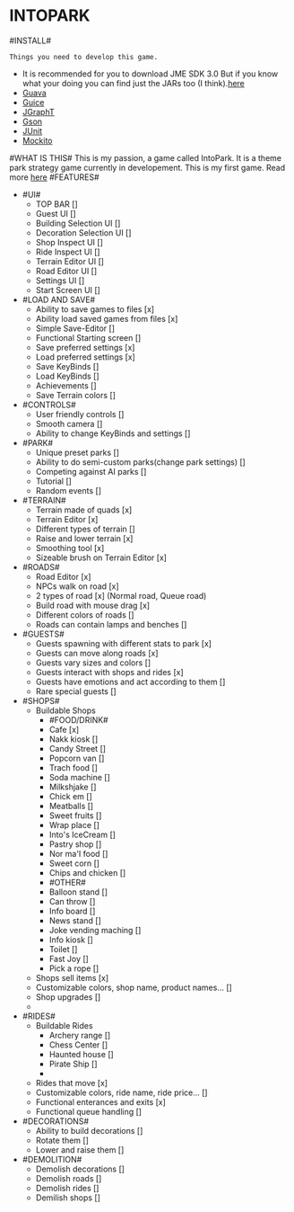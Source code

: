 INTOPARK
========
#INSTALL#

	Things you need to develop this game.
- It is recommended for you to download JME SDK 3.0 But if you know what your doing you can find just the JARs too (I think).[here](http://hub.jmonkeyengine.org/downloads/)
- [Guava](https://code.google.com/p/guava-libraries/)
- [Guice](https://code.google.com/p/google-guice/)
- [JGraphT](http://jgrapht.org/)
- [Gson](https://code.google.com/p/google-gson/)
- [JUnit](https://github.com/junit-team/junit/wiki/Download-and-Install)
- [Mockito](https://code.google.com/p/mockito/)
 
#WHAT IS THIS#
This is my passion, a game called IntoPark. It is a theme park strategy game currently in developement. This is my first game.
Read more [here](http://arttu.me/)
#FEATURES#
- #UI#
	- TOP BAR []
	- Guest UI []
	- Building Selection UI []
	- Decoration Selection UI []
	- Shop Inspect UI []
	- Ride Inspect UI []
	- Terrain Editor UI []
	- Road Editor UI []
	- Settings UI []
	- Start Screen UI []
- #LOAD AND SAVE#
	- Ability to save games to files [x]
	- Ability load saved games from files [x]
	- Simple Save-Editor []
	- Functional Starting screen []
	- Save preferred settings [x]
	- Load preferred settings [x]
	- Save KeyBinds []
	- Load KeyBinds []
	- Achievements []
	- Save Terrain colors []
- #CONTROLS#
	- User friendly controls []
	- Smooth camera []
	- Ability to change KeyBinds and settings []
- #PARK#
	- Unique preset parks []
	- Ability to do semi-custom parks(change park settings) []
	- Competing against AI parks []
	- Tutorial []
	- Random events []
- #TERRAIN#
	- Terrain made of quads [x]
	- Terrain Editor [x]
	- Different types of terrain []
	- Raise and lower terrain [x]
	- Smoothing tool [x]
	- Sizeable brush on Terrain Editor [x]
- #ROADS#
	- Road Editor [x]
	- NPCs walk on road [x]
	- 2 types of road [x] (Normal road, Queue road)
	- Build road with mouse drag [x]
	- Different colors of roads []
	- Roads can contain lamps and benches []
- #GUESTS#
	- Guests spawning with different stats to park [x]
	- Guests can move along roads [x]
	- Guests vary sizes and colors []
	- Guests interact with shops and rides [x]
	- Guests have emotions and act according to them []
	- Rare special guests []
- #SHOPS#
	- Buildable Shops
		- #FOOD/DRINK#
		- Cafe [x]
		- Nakk kiosk []
		- Candy Street []
		- Popcorn van []
		- Trach food []
		- Soda machine []
		- Milkshjake []
		- Chick em []
		- Meatballs []
		- Sweet fruits []
		- Wrap place []
		- Into's IceCream []
		- Pastry shop []
		- Nor ma'I food []
		- Sweet corn []
		- Chips and chicken []
		- #OTHER#
		- Balloon stand []
		- Can throw []
		- Info board []
		- News stand []
		- Joke vending maching []
		- Info kiosk []
		- Toilet []
		- Fast Joy []
		- Pick a rope []
	- Shops sell items [x]
	- Customizable colors, shop name, product names... []
	- Shop upgrades []
	- 
- #RIDES#
	- Buildable Rides
		- Archery range []
		- Chess Center []
		- Haunted house []
		- Pirate Ship []
		- 
	- Rides that move [x]
	- Customizable colors, ride name, ride price... []
	- Functional enterances and exits [x]
	- Functional queue handling []
- #DECORATIONS#
	- Ability to build decorations []
	- Rotate them []
	- Lower and raise them []
- #DEMOLITION#
	- Demolish decorations []
	- Demolish roads []
	- Demolish rides []
	- Demilish shops []

	